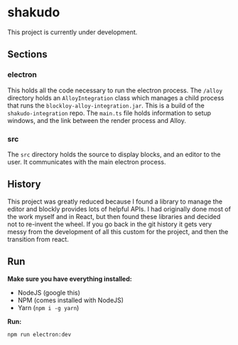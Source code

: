 # shakudo
This project is currently under development.

## Sections
### electron
This holds all the code necessary to run the electron process. The `/alloy` directory holds an `AlloyIntegration` class
which manages a child process that runs the `blockloy-alloy-integration.jar`. This is a build of the
`shakudo-integration` repo. The `main.ts` file holds information to setup windows, and the link between the render
process and Alloy.
### src
The `src` directory holds the source to display blocks, and an editor to the user. It communicates with the main
electron process.

## History
This project was greatly reduced because I found a library to manage the editor and blockly provides lots of helpful
APIs. I had originally done most of the work myself and in React, but then found these libraries and decided not to
re-invent the wheel. If you go back in the git history it gets very messy from the development of all this custom for
the project, and then the transition from react.

## Run
**Make sure you have everything installed:**
* NodeJS (google this)
* NPM (comes installed with NodeJS)
* Yarn (`npm i -g yarn`)

**Run:**

`npm run electron:dev`
